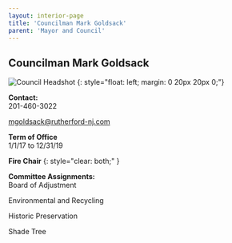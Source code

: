 ```yaml
---
layout: interior-page
title: 'Councilman Mark Goldsack'
parent: 'Mayor and Council'
---
```


## Councilman Mark Goldsack

![Council Headshot](../mark-goldsack.png)
{: style="float: left; margin: 0 20px 20px 0;"}

**Contact:**  
201-460-3022

mgoldsack@rutherford-nj.com

**Term of Office**  
1/1/17 to 12/31/19

**Fire Chair**
{: style="clear: both;" }

**Committee Assignments:**  
Board of Adjustment

Environmental and Recycling

Historic Preservation

Shade Tree

